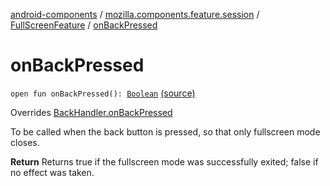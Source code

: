 [android-components](../../index.md) / [mozilla.components.feature.session](../index.md) / [FullScreenFeature](index.md) / [onBackPressed](./on-back-pressed.md)

# onBackPressed

`open fun onBackPressed(): `[`Boolean`](https://kotlinlang.org/api/latest/jvm/stdlib/kotlin/-boolean/index.html) [(source)](https://github.com/mozilla-mobile/android-components/blob/master/components/feature/session/src/main/java/mozilla/components/feature/session/FullScreenFeature.kt#L39)

Overrides [BackHandler.onBackPressed](../../mozilla.components.support.base.feature/-back-handler/on-back-pressed.md)

To be called when the back button is pressed, so that only fullscreen mode closes.

**Return**
Returns true if the fullscreen mode was successfully exited; false if no effect was taken.

